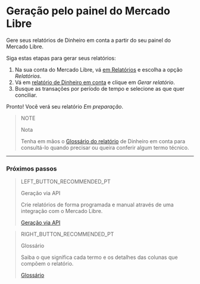 
# Geração pelo painel do Mercado Libre

Gere seus relatórios de Dinheiro em conta a partir do seu painel do Mercado Libre.


Siga estas etapas para gerar seus relatórios:

1. Na sua conta do Mercado Libre, vá [em Relatórios](https://www.mercadopago.com.ar/balance/reports) e escolha a opção *Relatórios*.
1. Vá em [relatório de Dinheiro em conta](https://www.mercadopago.com.ar/settings/release-options) e clique em *Gerar relatório*.
1. Busque as transações por período de tempo e selecione as que quer conciliar.

Pronto! Você verá seu relatório *Em preparação*.


> NOTE
>
> Nota
>
> Tenha em mãos o [Glossário do relatório](https://www.mercadopago[FAKER][URL][DOMAIN]/developers/pt/guides/manage-account/reports/account-money/glossary) de Dinheiro em conta para consultá-lo quando precisar ou queira conferir algum termo técnico.

<hr/>

### Próximos passos

> LEFT_BUTTON_RECOMMENDED_PT
>
> Geração via API
>
> Crie relatórios de forma programada e manual através de uma integração com o Mercado Libre.
>
> [Geração via API](https://www.mercadopago[FAKER][URL][DOMAIN]/developers/pt/guides/manage-account/reports/account-money/api)

> RIGHT_BUTTON_RECOMMENDED_PT
>
> Glossário
>
> Saiba o que significa cada termo e os detalhes das colunas que compõem o relatório.
>
> [Glossário](https://www.mercadopago[FAKER][URL][DOMAIN]/developers/pt/guides/manage-account/reports/account-money/glossary)
